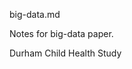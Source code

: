 big-data.md

Notes for big-data paper.

[^1]: Laney, Douglas. "3D Data Management: Controlling Data Volume, Velocity and Variety". Gartner. Retrieved 6 February 2001.
[^2]: Laney, Douglas. "The Importance of 'Big Data': A Definition". Gartner. Retrieved 21 June 2012.
[^3]: "IBM What is big data? — Bringing big data to the enterprise". www.ibm.com. Retrieved 2013-08-26.
[^4]:  "Obama Administration Unveils "Big Data" Initiative:Announces $200 Million In New R&D Investments". The White House. <http://www.whitehouse.gov/sites/default/files/microsites/ostp/big_data_press_release_final_2.pdf>
[^5]: <http://www.theguardian.com/news/datablog/2012/mar/09/big-data-theory>
[^6]: <http://archive.wired.com/science/discoveries/magazine/16-07/pb_theory>
[^7]: <http://www.tandfonline.com/doi/abs/10.1080/1369118X.2012.678878#.VE-K3YvF8sc>
[^8]: A Very Short History of Big Data, G. Press. <http://www.forbes.com/sites/gilpress/2013/05/09/a-very-short-history-of-big-data/>
[^9]: Ioanidis, J.P.A. (2005). <http://www.ncbi.nlm.nih.gov/pmc/articles/PMC1182327/>
[^10]: <http://metrics.stanford.edu/>
[^11]: National Children's Study. <https://www.nationalchildrensstudy.gov/Pages/default.aspx>
[^12]: <http://news.sciencemag.org/health/2014/06/massive-u-s-childrens-study-needs-major-tweaks-report-finds>
[^13]: <http://www.nap.edu/catalog.php?record_id=18826>
[^14]: <http://www.sciencemag.org/content/339/6116/133.summary>
[^15]: Japan Environment and Children's Study. <http://www.env.go.jp/en/chemi/hs/jecs/>
[^16]: WHO Birth Cohort Study coordination. <http://www.who.int/ceh/cohorts/en/>
[^17]: British Birth Cohort Studies. <http://en.wikipedia.org/wiki/British_birth_cohort_studies>
[^18]: ESDS Longitudinal site. <http://www.esds.ac.uk/longitudinal/resources/international.asp>
[^19]: Elfe child cohort study in France. <http://www.elfe-france.fr/index.php/en/>, <https://ideas.repec.org/p/idg/posoce/475.html>


Durham Child Health Study